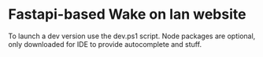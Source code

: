 # Fastapi-based Wake on lan website

To launch a dev version use the dev.ps1 script. Node packages are optional, only downloaded for IDE to provide autocomplete and stuff.
